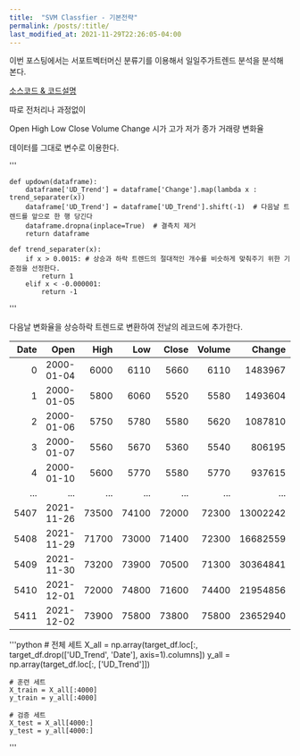 ```yaml
---
title:  "SVM Classfier - 기본전략" 
permalink: /posts/:title/
last_modified_at: 2021-11-29T22:26:05-04:00
---
```


이번 포스팅에서는 서포트벡터머신 분류기를 이용해서 일일주가트렌드 분석을 분석해본다.


[소스코드 & 코드설명](https://github.com/meltingOcean/AI-Trade/blob/main/ML%20Quant%20Strategy/SVM_classifier.ipynb)


따로 전처리나 과정없이

Open	High	Low		Close	Volume		Change
시가	   고가	  저가	 종가		거래량		  변화율

데이터를 그대로 변수로 이용한다.

'''

	def updown(dataframe):
    	dataframe['UD_Trend'] = dataframe['Change'].map(lambda x : trend_separater(x)) 
    	dataframe['UD_Trend'] = dataframe['UD_Trend'].shift(-1)  # 다음날 트렌드를 앞으로 한 행 당긴다
    	dataframe.dropna(inplace=True)  # 결측치 제거
    	return dataframe

	def trend_separater(x):
    	if x > 0.0015: # 상승과 하락 트렌드의 절대적인 개수를 비슷하게 맞춰주기 위한 기준점을 선정한다.
        	return 1
    	elif x < -0.000001:
        	return -1
'''

다음날 변화율을 상승하락 트렌드로 변환하여 전날의 레코드에 추가한다.


| Date |       Open |  High |   Low | Close | Volume |   Change |  UD_Trend |      |
|-----:|-----------:|------:|------:|------:|-------:|---------:|----------:|------|
| 0    | 2000-01-04 | 6000  | 6110  | 5660  | 6110   | 1483967  | 0.148496  | -1.0 |
| 1    | 2000-01-05 | 5800  | 6060  | 5520  | 5580   | 1493604  | -0.086743 | 1.0  |
| 2    | 2000-01-06 | 5750  | 5780  | 5580  | 5620   | 1087810  | 0.007168  | -1.0 |
| 3    | 2000-01-07 | 5560  | 5670  | 5360  | 5540   | 806195   | -0.014235 | 1.0  |
| 4    | 2000-01-10 | 5600  | 5770  | 5580  | 5770   | 937615   | 0.041516  | -1.0 |
| ...  | ...        | ...   | ...   | ...   | ...    | ...      | ...       | ...  |
| 5407 | 2021-11-26 | 73500 | 74100 | 72000 | 72300  | 13002242 | -0.018996 | -1.0 |
| 5408 | 2021-11-29 | 71700 | 73000 | 71400 | 72300  | 16682559 | 0.000000  | -1.0 |
| 5409 | 2021-11-30 | 73200 | 73900 | 70500 | 71300  | 30364841 | -0.013831 | 1.0  |
| 5410 | 2021-12-01 | 72000 | 74800 | 71600 | 74400  | 21954856 | 0.043478  | 1.0  |
| 5411 | 2021-12-02 | 73900 | 75800 | 73800 | 75800  | 23652940 | 0.018817  | -1.0 |

'''python
	# 전체 세트
	X_all = np.array(target_df.loc[:, target_df.drop(['UD_Trend', 'Date'], axis=1).columns])
	y_all = np.array(target_df.loc[:, ['UD_Trend']])

	# 훈련 세트
	X_train = X_all[:4000]
	y_train = y_all[:4000]

	# 검증 세트
	X_test = X_all[4000:]
	y_test = y_all[4000:]	
'''

